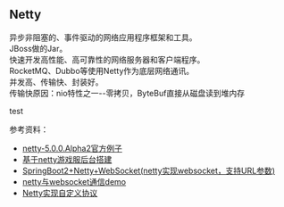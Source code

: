 ## Netty

异步非阻塞的、事件驱动的网络应用程序框架和工具。   
JBoss做的Jar。   
快速开发高性能、高可靠性的网络服务器和客户端程序。   
RocketMQ、Dubbo等使用Netty作为底层网络通讯。   
并发高、传输快、封装好。   
传输快原因：nio特性之一--零拷贝，ByteBuf直接从磁盘读到堆内存

test

参考资料：
- [netty-5.0.0.Alpha2官方例子](https://github.com/netty/netty/blob/netty-5.0.0.Alpha2/example/src/main/java/io/netty/example)
- [基于netty游戏服后台搭建](https://blog.csdn.net/h348592532/article/details/52816148)
- [SpringBoot2+Netty+WebSocket(netty实现websocket，支持URL参数)](https://blog.csdn.net/moshowgame/article/details/91552993)
- [netty与websocket通信demo](https://my.oschina.net/tangcoffee/blog/338562)
- [Netty实现自定义协议](https://my.oschina.net/zhangxufeng/blog/3043768)